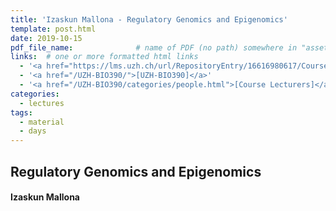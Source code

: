 ```yaml
---
title: 'Izaskun Mallona - Regulatory Genomics and Epigenomics'
template: post.html
date: 2019-10-15
pdf_file_name: 				# name of PDF (no path) somewhere in "assets"; auto-linked
links:  # one or more formatted html links
  - '<a href="https://lms.uzh.ch/url/RepositoryEntry/16616980617/CourseNode/85421310449426/path%3D~~2019%2D10%2D15%5F%5F%5FIzaskun%2DMallona%5F%5FRegulatory%5FGenomics%5FAnd%5FEpigenomics%5F%5FUZH%2DBIO390%2DHS19%2Epdf/0">[Lecture Slides]</a> (in OLAT)'
  - '<a href="/UZH-BIO390/">[UZH-BIO390]</a>'
  - '<a href="/UZH-BIO390/categories/people.html">[Course Lecturers]</a>'
categories:
  - lectures
tags:
  - material
  - days
---
```


## Regulatory Genomics and Epigenomics
#### Izaskun Mallona

<!--more-->


